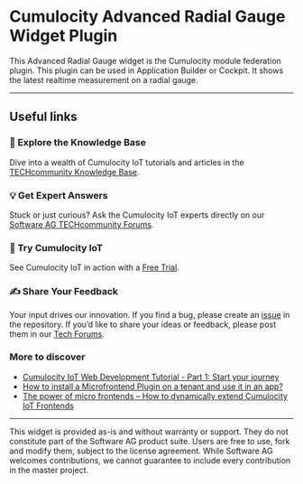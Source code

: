 # Cumulocity Advanced Radial Gauge Widget Plugin

This Advanced Radial Gauge widget is the Cumulocity module federation plugin. This plugin can be used in Application Builder or Cockpit. It shows the latest realtime measurement on a radial gauge.

---

## Useful links

### 📘 Explore the Knowledge Base

Dive into a wealth of Cumulocity IoT tutorials and articles in the [TECHcommunity Knowledge Base](https://tech.forums.softwareag.com/tags/c/knowledge-base/6/cumulocity-iot).

### 💡 Get Expert Answers

Stuck or just curious? Ask the Cumulocity IoT experts directly on our [Software AG TECHcommunity Forums](https://tech.forums.softwareag.com/tags/c/forum/1/Cumulocity-IoT).

### 🚀 Try Cumulocity IoT

See Cumulocity IoT in action with a [Free Trial](https://techcommunity.softwareag.com/en_en/downloads.html).

### ✍️ Share Your Feedback

Your input drives our innovation. If you find a bug, please create an [issue](./issues) in the repository. If you’d like to share your ideas or feedback, please post them in our [Tech Forums](https://tech.forums.softwareag.com/c/feedback/2).

### More to discover

- [Cumulocity IoT Web Development Tutorial - Part 1: Start your journey](https://tech.forums.softwareag.com/t/cumulocity-iot-web-development-tutorial-part-1-start-your-journey/259613)
- [How to install a Microfrontend Plugin on a tenant and use it in an app?](https://tech.forums.softwareag.com/t/how-to-install-a-microfrontend-plugin-on-a-tenant-and-use-it-in-an-app/268981)
- [The power of micro frontends – How to dynamically extend Cumulocity IoT Frontends](https://tech.forums.softwareag.com/t/the-power-of-micro-frontends-how-to-dynamically-extend-cumulocity-iot-frontends/266665)

---

This widget is provided as-is and without warranty or support. They do not constitute part of the Software AG product suite. Users are free to use, fork and modify them, subject to the license agreement. While Software AG welcomes contributions, we cannot guarantee to include every contribution in the master project.

<!-- <:3  )~~ -->
